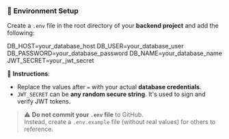 ### 🔧 Environment Setup

Create a `.env` file in the root directory of your **backend project** and add the following:

DB_HOST=your_database_host
DB_USER=your_database_user
DB_PASSWORD=your_database_password
DB_NAME=your_database_name
JWT_SECRET=your_jwt_secret


📌 **Instructions**:

- Replace the values after `=` with your actual **database credentials**.
- `JWT_SECRET` can be **any random secure string**. It's used to sign and verify JWT tokens.

> ⚠️ **Do not commit your `.env` file** to GitHub.  
> Instead, create a `.env.example` file (without real values) for others to reference.
